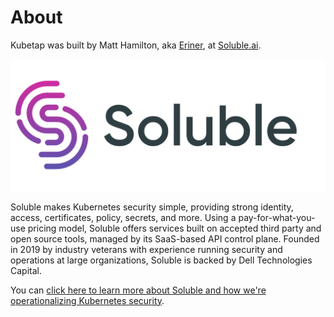 # About

Kubetap was built by Matt Hamilton, aka [Eriner](https://github.com/eriner), at [Soluble.ai](https://www.soluble.ai/).

<p align="center">
  <img src='../img/soluble-logo-text.png' class='smallimg'/>
</p>

Soluble makes Kubernetes security simple, providing strong identity, access,
certificates, policy, secrets, and more. Using a pay-for-what-you-use pricing
model, Soluble offers services built on accepted third party and open source
tools, managed by its SaaS-based API control plane. Founded in 2019 by industry
veterans with experience running security and operations at large organizations,
Soluble is backed by Dell Technologies Capital.

You can [click here to learn more about Soluble and how we're operationalizing Kubernetes security](https://www.soluble.ai/).
